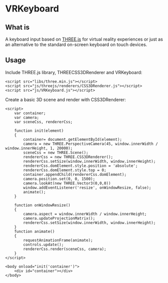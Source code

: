 # VRKeyboard

## What is
A keyboard input based on [THREE.js](https://threejs.org/) for virtual reality experiences or just as an alternative to the standard on-screen keyboard on touch devices.

## Usage

Include THREE.js library, THREECSS3DRenderer and VRKeyboard:

    <script src="libs/three.min.js"></script>
    <script src="js/threejs/renderers/CSS3DRenderer.js"></script>
    <script src="js/VRKeyboard.js"></script>


Create a basic 3D scene and render with CSS3DRenderer:

    <script>
        var container;
        var camera;
        var sceneCss, rendererCss;

        function init(element)
        {
            container= document.getElementById(element);
            camera = new THREE.PerspectiveCamera(45, window.innerWidth / window.innerHeight, 1, 20000);
            sceneCss = new THREE.Scene();
            rendererCss = new THREE.CSS3DRenderer();
            rendererCss.setSize(window.innerWidth, window.innerHeight);
            rendererCss.domElement.style.position = 'absolute';
            rendererCss.domElement.style.top = 0;
            container.appendChild(rendererCss.domElement);
            camera.position.set(0, 0, 1500);
            camera.lookAt(new THREE.Vector3(0,0,0))
            window.addEventListener('resize', onWindowResize, false);
            animate();
        }

        function onWindowResize()
        {
            camera.aspect = window.innerWidth / window.innerHeight;
            camera.updateProjectionMatrix();
            rendererCss.setSize(window.innerWidth, window.innerHeight);
        }
        function animate()
        {
            requestAnimationFrame(animate);
            controls.update();
            rendererCss.render(sceneCss, camera);
        }
    </script>

    <body onload="init('container')">
        <div id="container"></div>
    </body>
